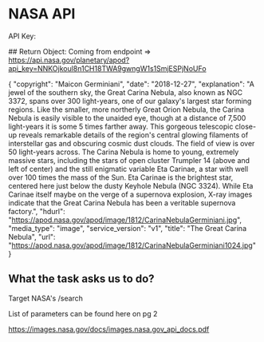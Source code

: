 # NASA API
API Key: 

## Return Object:
Coming from endpoint => https://api.nasa.gov/planetary/apod?api_key=NNKOjkoul8n1CH18TWA9gwngW1s1SmjESPjNoUFo

{
  "copyright": "Maicon Germiniani",
  "date": "2018-12-27",
  "explanation": "A jewel of the southern sky, the Great Carina Nebula, also known as NGC 3372, spans over 300 light-years, one of our galaxy's largest star forming regions. Like the smaller, more northerly Great Orion Nebula, the Carina Nebula is easily visible to the unaided eye, though at a distance of 7,500 light-years it is some 5 times farther away. This gorgeous telescopic close-up reveals remarkable details of the region's central glowing filaments of interstellar gas and obscuring cosmic dust clouds. The field of view is over 50 light-years across. The Carina Nebula is home to young, extremely massive stars, including the stars of open cluster Trumpler 14 (above and left of center) and the still enigmatic variable Eta Carinae, a star with well over 100 times the mass of the Sun.  Eta Carinae is the brightest star, centered here just below the dusty Keyhole Nebula (NGC 3324). While Eta Carinae itself maybe on the verge of a supernova explosion, X-ray images indicate that the Great Carina Nebula has been a veritable supernova factory.",
  "hdurl": "https://apod.nasa.gov/apod/image/1812/CarinaNebulaGerminiani.jpg",
  "media_type": "image",
  "service_version": "v1",
  "title": "The Great Carina Nebula",
  "url": "https://apod.nasa.gov/apod/image/1812/CarinaNebulaGerminiani1024.jpg"
}

## What the task asks us to do?

Target NASA's /search

List of parameters can be found here on pg 2

https://images.nasa.gov/docs/images.nasa.gov_api_docs.pdf

